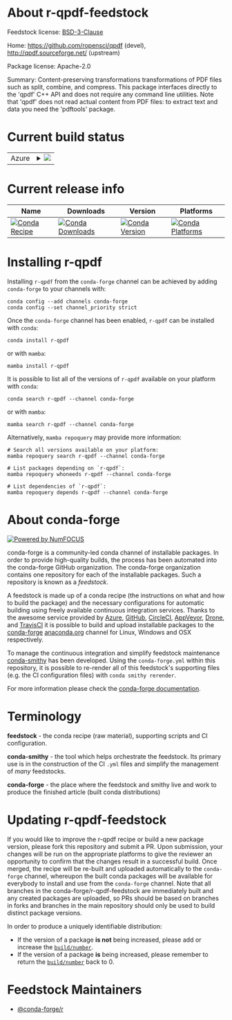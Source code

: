 About r-qpdf-feedstock
======================

Feedstock license: [BSD-3-Clause](https://github.com/conda-forge/r-qpdf-feedstock/blob/main/LICENSE.txt)

Home: https://github.com/ropensci/qpdf (devel), http://qpdf.sourceforge.net/ (upstream)

Package license: Apache-2.0

Summary: Content-preserving transformations transformations of PDF files such  as split, combine, and compress. This package interfaces directly to the 'qpdf'  C++ API and does not require any command line utilities. Note that 'qpdf' does not read actual content from PDF files: to extract text and data you need the 'pdftools' package.

Current build status
====================


<table>
    
  <tr>
    <td>Azure</td>
    <td>
      <details>
        <summary>
          <a href="https://dev.azure.com/conda-forge/feedstock-builds/_build/latest?definitionId=6357&branchName=main">
            <img src="https://dev.azure.com/conda-forge/feedstock-builds/_apis/build/status/r-qpdf-feedstock?branchName=main">
          </a>
        </summary>
        <table>
          <thead><tr><th>Variant</th><th>Status</th></tr></thead>
          <tbody><tr>
              <td>linux_64_r_base4.2</td>
              <td>
                <a href="https://dev.azure.com/conda-forge/feedstock-builds/_build/latest?definitionId=6357&branchName=main">
                  <img src="https://dev.azure.com/conda-forge/feedstock-builds/_apis/build/status/r-qpdf-feedstock?branchName=main&jobName=linux&configuration=linux%20linux_64_r_base4.2" alt="variant">
                </a>
              </td>
            </tr><tr>
              <td>linux_64_r_base4.3</td>
              <td>
                <a href="https://dev.azure.com/conda-forge/feedstock-builds/_build/latest?definitionId=6357&branchName=main">
                  <img src="https://dev.azure.com/conda-forge/feedstock-builds/_apis/build/status/r-qpdf-feedstock?branchName=main&jobName=linux&configuration=linux%20linux_64_r_base4.3" alt="variant">
                </a>
              </td>
            </tr><tr>
              <td>osx_64_r_base4.2</td>
              <td>
                <a href="https://dev.azure.com/conda-forge/feedstock-builds/_build/latest?definitionId=6357&branchName=main">
                  <img src="https://dev.azure.com/conda-forge/feedstock-builds/_apis/build/status/r-qpdf-feedstock?branchName=main&jobName=osx&configuration=osx%20osx_64_r_base4.2" alt="variant">
                </a>
              </td>
            </tr><tr>
              <td>osx_64_r_base4.3</td>
              <td>
                <a href="https://dev.azure.com/conda-forge/feedstock-builds/_build/latest?definitionId=6357&branchName=main">
                  <img src="https://dev.azure.com/conda-forge/feedstock-builds/_apis/build/status/r-qpdf-feedstock?branchName=main&jobName=osx&configuration=osx%20osx_64_r_base4.3" alt="variant">
                </a>
              </td>
            </tr><tr>
              <td>osx_arm64_r_base4.2</td>
              <td>
                <a href="https://dev.azure.com/conda-forge/feedstock-builds/_build/latest?definitionId=6357&branchName=main">
                  <img src="https://dev.azure.com/conda-forge/feedstock-builds/_apis/build/status/r-qpdf-feedstock?branchName=main&jobName=osx&configuration=osx%20osx_arm64_r_base4.2" alt="variant">
                </a>
              </td>
            </tr><tr>
              <td>osx_arm64_r_base4.3</td>
              <td>
                <a href="https://dev.azure.com/conda-forge/feedstock-builds/_build/latest?definitionId=6357&branchName=main">
                  <img src="https://dev.azure.com/conda-forge/feedstock-builds/_apis/build/status/r-qpdf-feedstock?branchName=main&jobName=osx&configuration=osx%20osx_arm64_r_base4.3" alt="variant">
                </a>
              </td>
            </tr><tr>
              <td>win_64</td>
              <td>
                <a href="https://dev.azure.com/conda-forge/feedstock-builds/_build/latest?definitionId=6357&branchName=main">
                  <img src="https://dev.azure.com/conda-forge/feedstock-builds/_apis/build/status/r-qpdf-feedstock?branchName=main&jobName=win&configuration=win%20win_64_" alt="variant">
                </a>
              </td>
            </tr>
          </tbody>
        </table>
      </details>
    </td>
  </tr>
</table>

Current release info
====================

| Name | Downloads | Version | Platforms |
| --- | --- | --- | --- |
| [![Conda Recipe](https://img.shields.io/badge/recipe-r--qpdf-green.svg)](https://anaconda.org/conda-forge/r-qpdf) | [![Conda Downloads](https://img.shields.io/conda/dn/conda-forge/r-qpdf.svg)](https://anaconda.org/conda-forge/r-qpdf) | [![Conda Version](https://img.shields.io/conda/vn/conda-forge/r-qpdf.svg)](https://anaconda.org/conda-forge/r-qpdf) | [![Conda Platforms](https://img.shields.io/conda/pn/conda-forge/r-qpdf.svg)](https://anaconda.org/conda-forge/r-qpdf) |

Installing r-qpdf
=================

Installing `r-qpdf` from the `conda-forge` channel can be achieved by adding `conda-forge` to your channels with:

```
conda config --add channels conda-forge
conda config --set channel_priority strict
```

Once the `conda-forge` channel has been enabled, `r-qpdf` can be installed with `conda`:

```
conda install r-qpdf
```

or with `mamba`:

```
mamba install r-qpdf
```

It is possible to list all of the versions of `r-qpdf` available on your platform with `conda`:

```
conda search r-qpdf --channel conda-forge
```

or with `mamba`:

```
mamba search r-qpdf --channel conda-forge
```

Alternatively, `mamba repoquery` may provide more information:

```
# Search all versions available on your platform:
mamba repoquery search r-qpdf --channel conda-forge

# List packages depending on `r-qpdf`:
mamba repoquery whoneeds r-qpdf --channel conda-forge

# List dependencies of `r-qpdf`:
mamba repoquery depends r-qpdf --channel conda-forge
```


About conda-forge
=================

[![Powered by
NumFOCUS](https://img.shields.io/badge/powered%20by-NumFOCUS-orange.svg?style=flat&colorA=E1523D&colorB=007D8A)](https://numfocus.org)

conda-forge is a community-led conda channel of installable packages.
In order to provide high-quality builds, the process has been automated into the
conda-forge GitHub organization. The conda-forge organization contains one repository
for each of the installable packages. Such a repository is known as a *feedstock*.

A feedstock is made up of a conda recipe (the instructions on what and how to build
the package) and the necessary configurations for automatic building using freely
available continuous integration services. Thanks to the awesome service provided by
[Azure](https://azure.microsoft.com/en-us/services/devops/), [GitHub](https://github.com/),
[CircleCI](https://circleci.com/), [AppVeyor](https://www.appveyor.com/),
[Drone](https://cloud.drone.io/welcome), and [TravisCI](https://travis-ci.com/)
it is possible to build and upload installable packages to the
[conda-forge](https://anaconda.org/conda-forge) [anaconda.org](https://anaconda.org/)
channel for Linux, Windows and OSX respectively.

To manage the continuous integration and simplify feedstock maintenance
[conda-smithy](https://github.com/conda-forge/conda-smithy) has been developed.
Using the ``conda-forge.yml`` within this repository, it is possible to re-render all of
this feedstock's supporting files (e.g. the CI configuration files) with ``conda smithy rerender``.

For more information please check the [conda-forge documentation](https://conda-forge.org/docs/).

Terminology
===========

**feedstock** - the conda recipe (raw material), supporting scripts and CI configuration.

**conda-smithy** - the tool which helps orchestrate the feedstock.
                   Its primary use is in the construction of the CI ``.yml`` files
                   and simplify the management of *many* feedstocks.

**conda-forge** - the place where the feedstock and smithy live and work to
                  produce the finished article (built conda distributions)


Updating r-qpdf-feedstock
=========================

If you would like to improve the r-qpdf recipe or build a new
package version, please fork this repository and submit a PR. Upon submission,
your changes will be run on the appropriate platforms to give the reviewer an
opportunity to confirm that the changes result in a successful build. Once
merged, the recipe will be re-built and uploaded automatically to the
`conda-forge` channel, whereupon the built conda packages will be available for
everybody to install and use from the `conda-forge` channel.
Note that all branches in the conda-forge/r-qpdf-feedstock are
immediately built and any created packages are uploaded, so PRs should be based
on branches in forks and branches in the main repository should only be used to
build distinct package versions.

In order to produce a uniquely identifiable distribution:
 * If the version of a package **is not** being increased, please add or increase
   the [``build/number``](https://docs.conda.io/projects/conda-build/en/latest/resources/define-metadata.html#build-number-and-string).
 * If the version of a package **is** being increased, please remember to return
   the [``build/number``](https://docs.conda.io/projects/conda-build/en/latest/resources/define-metadata.html#build-number-and-string)
   back to 0.

Feedstock Maintainers
=====================

* [@conda-forge/r](https://github.com/conda-forge/r/)

